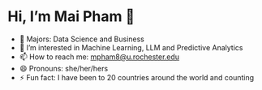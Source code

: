 # Hi, I’m Mai Pham 👋
- 👀 Majors: Data Science and Business
- 🌱 I’m interested in Machine Learning, LLM and Predictive Analytics
- 📫 How to reach me: mpham8@u.rochester.edu
- 😄 Pronouns: she/her/hers
- ⚡ Fun fact: I have been to 20 countries around the world and counting

<!---
maingocpham/maingocpham is a ✨ special ✨ repository because its `README.md` (this file) appears on your GitHub profile.
You can click the Preview link to take a look at your changes.
--->
